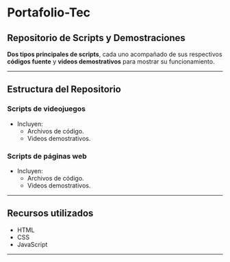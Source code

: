 # Portafolio-Tec
##  Repositorio de Scripts y Demostraciones

 **Dos tipos principales de scripts**, cada uno acompañado de sus respectivos **códigos fuente** y **videos demostrativos** para mostrar su funcionamiento.

---

## Estructura del Repositorio

### Scripts de videojuegos
- Incluyen:
  - Archivos de código.
  - Videos demostrativos.

### Scripts de páginas web
- Incluyen:
  - Archivos de código.
  - Videos demostrativos.

---

## Recursos utilizados
- HTML
- CSS
- JavaScript
---
